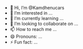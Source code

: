 - 👋 Hi, I’m @Kamdhenucars
- 👀 I’m interested in ...
- 🌱 I’m currently learning ...
- 💞️ I’m looking to collaborate on ...
- 📫 How to reach me ...
- 😄 Pronouns: ...
- ⚡ Fun fact: ...

<!---
Kamdhenucars/Kamdhenucars is a ✨ special ✨ repository because its `README.md` (this file) appears on your GitHub profile.
You can click the Preview link to take a look at your changes.
--->
